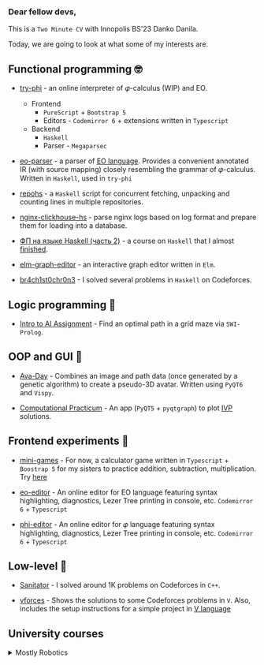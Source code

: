 ### Dear fellow devs,

This is a `Two Minute CV` with Innopolis BS'23 Danko Danila.

Today, we are going to look at what some of my interests are.

## Functional programming 🤓

* [try-phi](https://github.com/br4ch1st0chr0n3/try-phi) - an online interpreter of 𝜑-calculus (WIP) and EO. 
    
    * Frontend
        * `PureScript` + `Bootstrap 5`
        * Editors - `Codemirror 6` + extensions written in `Typescript`
    * Backend 
        * `Haskell`
        * Parser - `Megaparsec`

* [eo-parser](https://github.com/br4ch1st0chr0n3/eo-utils) - a parser of [EO language](https://github.com/objectionary/eo). Provides a convenient annotated IR (with source mapping) closely resembling the grammar of 𝜑-calculus. Written in `Haskell`, used in `try-phi`

* [repohs](https://github.com/br4ch1st0chr0n3/repohs) - a `Haskell` script for concurrent fetching, unpacking and counting lines in multiple repositories.

* [nginx-clickhouse-hs](https://github.com/br4ch1st0chr0n3/nginx-clickhouse-hs) - parse nginx logs based on log format and prepare them for loading into a database.

* [ФП на языке Haskell (часть 2)](https://stepik.org/cert/1492090) - a course on `Haskell` that I almost [finished](https://stepik.org/users/124553190).

* [elm-graph-editor](https://github.com/br4ch1st0chr0n3/elm-graph-editor) - an interactive graph editor written in `Elm`.

* [br4ch1st0chr0n3](https://codeforces.com/submissions/brachistochrone) - I solved several problems in `Haskell` on Codeforces.

## Logic programming 🤯

* [Intro to AI Assignment](https://github.com/br4ch1st0chr0n3/AI) - Find an optimal path in a grid maze via `SWI-Prolog`.

## OOP and GUI 🥸

* [Ava-Day](https://github.com/RO-DIS/Ava-day) - Combines an image and path data (once generated by a genetic algorithm) to create a pseudo-3D avatar. Written using `PyQT6` and `Vispy`.

* [Computational Practicum](https://github.com/br4ch1st0chr0n3/ComputationalPracticum) - An app (`PyQT5` + `pyqtgraph`) to plot [IVP](https://en.wikipedia.org/wiki/Initial_value_problem) solutions.

## Frontend experiments 🤕

* [mini-games](https://github.com/br4ch1st0chr0n3/mini-games) - For now, a calculator game written in `Typescript` + `Boostrap 5` for my sisters to practice addition, subtraction, multiplication. Try [here](https://br4ch1st0chr0n3.github.io/mini-games/)

* [eo-editor](https://github.com/br4ch1st0chr0n3/eo-editor) - An online editor for EO language featuring syntax highlighting, diagnostics, Lezer Tree printing in console, etc. `Codemirror 6` + `Typescript`

* [phi-editor](https://github.com/br4ch1st0chr0n3/phi-editor) - An online editor for 𝜑 language featuring syntax highlighting, diagnostics, Lezer Tree printing in console, etc. `Codemirror 6` + `Typescript`


## Low-level 🤠

* [Sanitator](https://codeforces.com/profile/sanitator) - I solved around 1K problems on Codeforces in `C++`.

* [vforces](https://github.com/br4ch1st0chr0n3/vforces) - Shows the solutions to some Codeforces problems in `V`. Also, includes the setup instructions for a simple project in [V language](https://github.com/vlang/v)

## University courses

<details>
	<summary>Mostly Robotics</summary>
	
* [Project 32](https://github.com/br4ch1st0chr0n3/Project-32) - A setup for an olympiad during `Differential Equations` F20 course. The rule was to use `Mathematica` for all solutions

* [F21-TM](https://github.com/br4ch1st0chr0n3/F21TM) - A repository for the `Theoretical mechanics` course. `Python`

* [F21-Meh](https://github.com/br4ch1st0chr0n3/F21Meh) - A repository for the `Mechatronics` course. `Python`

* [F21-FoR](https://github.com/br4ch1st0chr0n3/F21FoR) - A repository for the `Fundamentals of Robotics` course. `Python`

* [F21-RoS](https://github.com/br4ch1st0chr0n3/robotic_systems_labs) - A repository for the `Fundamentals of Robotics` course. `Python`

* [S22-MM](https://github.com/br4ch1st0chr0n3/M-and-Ms) - A repository for the `Fundamentals of Robotics` course. `Python`

* [S22-MM](https://github.com/br4ch1st0chr0n3/M-and-Ms) - A repository for the `Mechanics and Machines` course. `Python`
 
* [S22-ANC](https://github.com/br4ch1st0chr0n3/ANC) - A repository for the `Applied Nonlinear control` course. `Python`

* [S22-S&S](https://github.com/br4ch1st0chr0n3/S22-sensors-and-sensing) - A repository for the `Sensors and Sensing` course. `Python`

</details>

<!--
**br4ch1st0chr0n3/br4ch1st0chr0n3** is a ✨ _special_ ✨ repository because its `README.md` (this file) appears on your GitHub profile.

Here are some ideas to get you started:

- 🔭 I’m currently working on ...
- 🌱 I’m currently learning ...
- 👯 I’m looking to collaborate on ...
- 🤔 I’m looking for help with ...
- 💬 Ask me about ...
- 📫 How to reach me: ...
- 😄 Pronouns: ...
- ⚡ Fun fact: ...
-->
